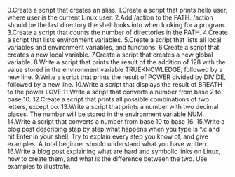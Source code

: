 0.Create a script that creates an alias.
1.Create a script that prints hello user, where user is the current Linux user.
2.Add /action to the PATH. /action should be the last directory the shell looks into when looking for a program.
3.Create a script that counts the number of directories in the PATH.
4.Create a script that lists environment variables.
5.Create a script that lists all local variables and environment variables, and functions.
6.Create a script that creates a new local variable.
7.Create a script that creates a new global variable.
8.Write a script that prints the result of the addition of 128 with the value stored in the environment variable TRUEKNOWLEDGE, followed by a new line.
9.Write a script that prints the result of POWER divided by DIVIDE, followed by a new line.
10.Write a script that displays the result of BREATH to the power LOVE
11.Write a script that converts a number from base 2 to base 10.
12.Create a script that prints all possible combinations of two letters, except oo.
13.Write a script that prints a number with two decimal places.
The number will be stored in the environment variable NUM.
14.Write a script that converts a number from base 10 to base 16.
15.Write a blog post describing step by step what happens when you type ls *.c and hit Enter in your shell. Try to explain every step you know of, and give examples. A total beginner should understand what you have written.
16.Write a blog post explaining what are hard and symbolic links on Linux, how to create them, and what is the difference between the two. Use examples to illustrate.
